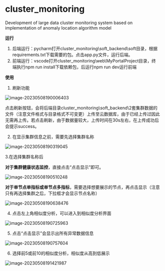 # cluster_monitoring
Development of large data cluster monitoring system based on implementation of anomaly location algorithm model



**运行**

1. 后端运行：pycharm打开cluster_monitoring\soft_backend\soft目录，根据requirements.txt下载需要的包。点击app.py文件，运行后端。
2. 前端运行：vscode打开cluster_monitoring\web\MyPortalProject目录，终端执行npm run install下载依赖包，后运行npm run dev运行前端



**使用**

1. 刷新功能

![image-20230508190006403](C:\Users\天问\AppData\Roaming\Typora\typora-user-images\image-20230508190006403.png)

点击刷新按钮，会将后端目录cluster_monitoring\soft_backend\2套集群数据的文件（注意文件格式与目录格式不可变更）上传至云数据库，由于已经上传过因此无需再上传。若点击刷新，由于数据量较大，上传时间在30s左右，在上传成功后会提示success。

2. 在显示集群信息之前，需要先选择集群名称

![image-20230508190319045](C:\Users\天问\AppData\Roaming\Typora\typora-user-images\image-20230508190319045.png)

3.在选择集群名称后

**对于集群健康状态监控**，直接点击“点击显示”即可。

![image-20230508190510248](C:\Users\天问\AppData\Roaming\Typora\typora-user-images\image-20230508190510248.png)

**对于单节点单指标或单节点多指标**，需要选择想要展示的节点，再点击显示（注意 只有再选择集群之后，下拉框才会显示节点名称）

![image-20230508190638476](C:\Users\天问\AppData\Roaming\Typora\typora-user-images\image-20230508190638476.png)

4. 点击左上角相似度分析，可以进入到相似度分析界面

![image-20230508190725963](C:\Users\天问\AppData\Roaming\Typora\typora-user-images\image-20230508190725963.png)

5. 点击“点击显示”会显示出所有异常数据信息

![image-20230508190757604](C:\Users\天问\AppData\Roaming\Typora\typora-user-images\image-20230508190757604.png)

6. 选择前5或前10的相似度分析，相似度从高到低展示

![image-20230508191421987](C:\Users\天问\AppData\Roaming\Typora\typora-user-images\image-20230508191421987.png)
